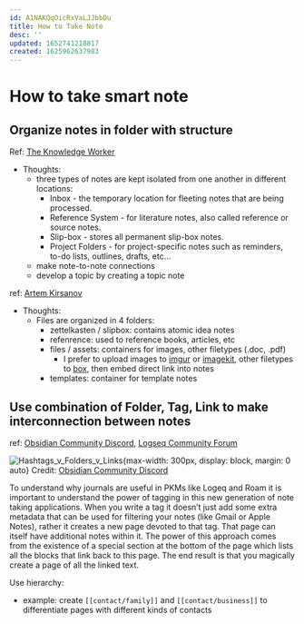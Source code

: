 ```yaml
---
id: A1NAKQqOicRxVaLJJbbDu
title: How to Take Note
desc: ''
updated: 1652741218817
created: 1625962637983
---
```

# How to take smart note

## Organize notes in folder with structure

Ref: [The Knowledge Worker](https://www.knowledgeworker.blog/p/how-to-take-smart-notes-in-obsidian)
- Thoughts:
    - three types of notes are kept isolated from one another in different locations:
        - Inbox - the temporary location for fleeting notes that are being processed.
        - Reference System - for literature notes, also called reference or source notes.
        - Slip-box - stores all permanent slip-box notes.
        - Project Folders - for project-specific notes such as reminders, to-do lists, outlines, drafts, etc…
    - make note-to-note connections
    - develop a topic by creating a topic note

ref: [Artem Kirsanov](https://www.youtube.com/watch?v=E6ySG7xYgjY)
- Thoughts:
    - Files are organized in 4 folders:
        - zettelkasten / slipbox: contains atomic idea notes
        - refenrence: used to reference books, articles, etc
        - files / assets: containers for images, other filetypes (.doc, .pdf)
            - I prefer to upload images to [imgur](https://imgur.com/) or [imagekit](https://imagekit.io/), other filetypes to [box](https://www.box.com/), then embed direct link into notes
        - templates: container for template notes

## Use combination of Folder, Tag, Link to make interconnection between notes

ref: [Obsidian Community Discord](https://discord.com/channels/686053708261228577/744933215063638183/916205731609473034), [Logseq Community Forum](https://discuss.logseq.com/t/three-choices-new-users-need-to-make/3411)

![Hashtags_v_Folders_v_Links](https://i.imgur.com/hh0c1fC.png){max-width: 300px, display: block, margin: 0 auto}
Credit: [Obsidian Community Discord](https://discord.com/channels/686053708261228577/744933215063638183/916205731609473034)

To understand why journals are useful in PKMs like Logeq and Roam it is important to understand the power of tagging in this new generation of note taking applications. When you write a tag it doesn’t just add some extra metadata that can be used for filtering your notes (like Gmail or Apple Notes), rather it creates a new page devoted to that tag. That page can itself have additional notes within it. The power of this approach comes from the existence of a special section at the bottom of the page which lists all the blocks that link back to this page. The end result is that you magically create a page of all the linked text.

Use hierarchy:
- example: create `[[contact/family]]` and `[[contact/business]]` to differentiate pages with different kinds of contacts